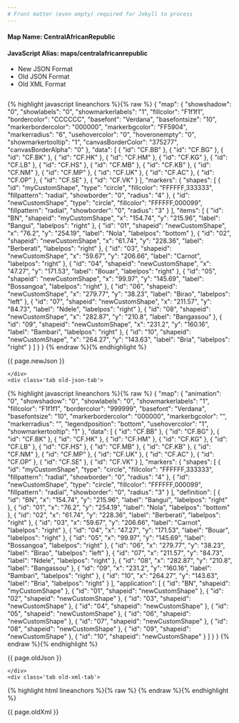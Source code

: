 ```yaml
---
# Front matter (even empty) required for Jekyll to process
---
```


#### Map Name: CentralAfricanRepublic

#### JavaScript Alias: maps/centralafricanrepublic


<ul class='code-tabs'>
    <li class='active'>
        <a data-toggle='new-json'>New JSON Format</a>
    </li>
    <li>
        <a data-toggle='old-json'>Old JSON Format</a>
    </li>
    <li>
        <a data-toggle='old-xml'>Old XML Format</a>
    </li>
</ul>
<div class='tab-content'>
    <pre class='plain-code'></pre>
    <div class='tab new-json-tab active'>
{% highlight javascript lineanchors %}{% raw %}
{
    "map": {
        "showshadow": "0",
        "showlabels": "0",
        "showmarkerlabels": "1",
        "fillcolor": "F1f1f1",
        "bordercolor": "CCCCCC",
        "basefont": "Verdana",
        "basefontsize": "10",
        "markerbordercolor": "000000",
        "markerbgcolor": "FF5904",
        "markerradius": "6",
        "usehovercolor": "0",
        "hoveronempty": "0",
        "showmarkertooltip": "1",
        "canvasBorderColor": "375277",
        "canvasBorderAlpha": "0"
    },
    "data": [
        {
            "id": "CF.BB"
        },
        {
            "id": "CF.BG"
        },
        {
            "id": "CF.BK"
        },
        {
            "id": "CF.HK"
        },
        {
            "id": "CF.HM"
        },
        {
            "id": "CF.KG"
        },
        {
            "id": "CF.LB"
        },
        {
            "id": "CF.HS"
        },
        {
            "id": "CF.MB"
        },
        {
            "id": "CF.KB"
        },
        {
            "id": "CF.NM"
        },
        {
            "id": "CF.MP"
        },
        {
            "id": "CF.UK"
        },
        {
            "id": "CF.AC"
        },
        {
            "id": "CF.OP"
        },
        {
            "id": "CF.SE"
        },
        {
            "id": "CF.VK"
        }
    ],
    "markers": {
        "shapes": [
            {
                "id": "myCustomShape",
                "type": "circle",
                "fillcolor": "FFFFFF,333333",
                "fillpattern": "radial",
                "showborder": "0",
                "radius": "4"
            },
            {
                "id": "newCustomShape",
                "type": "circle",
                "fillcolor": "FFFFFF,000099",
                "fillpattern": "radial",
                "showborder": "0",
                "radius": "3"
            }
        ],
        "items": [
            {
                "id": "BN",
                "shapeid": "myCustomShape",
                "x": "154.74",
                "y": "215.96",
                "label": "Bangui",
                "labelpos": "right"
            },
            {
                "id": "01",
                "shapeid": "newCustomShape",
                "x": "76.2",
                "y": "254.19",
                "label": "Nola",
                "labelpos": "bottom"
            },
            {
                "id": "02",
                "shapeid": "newCustomShape",
                "x": "61.74",
                "y": "228.36",
                "label": "Berberati",
                "labelpos": "right"
            },
            {
                "id": "03",
                "shapeid": "newCustomShape",
                "x": "59.67",
                "y": "206.66",
                "label": "Carnot",
                "labelpos": "right"
            },
            {
                "id": "04",
                "shapeid": "newCustomShape",
                "x": "47.27",
                "y": "171.53",
                "label": "Bouar",
                "labelpos": "right"
            },
            {
                "id": "05",
                "shapeid": "newCustomShape",
                "x": "99.97",
                "y": "145.69",
                "label": "Bossangoa",
                "labelpos": "right"
            },
            {
                "id": "06",
                "shapeid": "newCustomShape",
                "x": "279.77",
                "y": "38.23",
                "label": "Birao",
                "labelpos": "left"
            },
            {
                "id": "07",
                "shapeid": "newCustomShape",
                "x": "211.57",
                "y": "84.73",
                "label": "Ndele",
                "labelpos": "right"
            },
            {
                "id": "08",
                "shapeid": "newCustomShape",
                "x": "282.87",
                "y": "210.8",
                "label": "Bangassou"
            },
            {
                "id": "09",
                "shapeid": "newCustomShape",
                "x": "231.2",
                "y": "160.16",
                "label": "Bambari",
                "labelpos": "right"
            },
            {
                "id": "10",
                "shapeid": "newCustomShape",
                "x": "264.27",
                "y": "143.63",
                "label": "Bria",
                "labelpos": "right"
            }
        ]
    }
}
{% endraw %}{% endhighlight %}


<p class='text-success'>{{ page.newJson }}</p>

    </div>
    <div class='tab old-json-tab'>
{% highlight javascript lineanchors %}{% raw %}
{
    "map": {
        "animation": "0",
        "showshadow": "0",
        "showlabels": "0",
        "showmarkerlabels": "1",
        "fillcolor": "F1f1f1",
        "bordercolor": "999999",
        "basefont": "Verdana",
        "basefontsize": "10",
        "markerbordercolor": "000000",
        "markerbgcolor": "",
        "markerradius": "",
        "legendposition": "bottom",
        "usehovercolor": "1",
        "showmarkertooltip": "1"
    },
    "data": [
        {
            "id": "CF.BB"
        },
        {
            "id": "CF.BG"
        },
        {
            "id": "CF.BK"
        },
        {
            "id": "CF.HK"
        },
        {
            "id": "CF.HM"
        },
        {
            "id": "CF.KG"
        },
        {
            "id": "CF.LB"
        },
        {
            "id": "CF.HS"
        },
        {
            "id": "CF.MB"
        },
        {
            "id": "CF.KB"
        },
        {
            "id": "CF.NM"
        },
        {
            "id": "CF.MP"
        },
        {
            "id": "CF.UK"
        },
        {
            "id": "CF.AC"
        },
        {
            "id": "CF.OP"
        },
        {
            "id": "CF.SE"
        },
        {
            "id": "CF.VK"
        }
    ],
    "markers": {
        "shapes": [
            {
                "id": "myCustomShape",
                "type": "circle",
                "fillcolor": "FFFFFF,333333",
                "fillpattern": "radial",
                "showborder": "0",
                "radius": "4"
            },
            {
                "id": "newCustomShape",
                "type": "circle",
                "fillcolor": "FFFFFF,000099",
                "fillpattern": "radial",
                "showborder": "0",
                "radius": "3"
            }
        ],
        "definition": [
            {
                "id": "BN",
                "x": "154.74",
                "y": "215.96",
                "label": "Bangui",
                "labelpos": "right"
            },
            {
                "id": "01",
                "x": "76.2",
                "y": "254.19",
                "label": "Nola",
                "labelpos": "bottom"
            },
            {
                "id": "02",
                "x": "61.74",
                "y": "228.36",
                "label": "Berberati",
                "labelpos": "right"
            },
            {
                "id": "03",
                "x": "59.67",
                "y": "206.66",
                "label": "Carnot",
                "labelpos": "right"
            },
            {
                "id": "04",
                "x": "47.27",
                "y": "171.53",
                "label": "Bouar",
                "labelpos": "right"
            },
            {
                "id": "05",
                "x": "99.97",
                "y": "145.69",
                "label": "Bossangoa",
                "labelpos": "right"
            },
            {
                "id": "06",
                "x": "279.77",
                "y": "38.23",
                "label": "Birao",
                "labelpos": "left"
            },
            {
                "id": "07",
                "x": "211.57",
                "y": "84.73",
                "label": "Ndele",
                "labelpos": "right"
            },
            {
                "id": "08",
                "x": "282.87",
                "y": "210.8",
                "label": "Bangassou"
            },
            {
                "id": "09",
                "x": "231.2",
                "y": "160.16",
                "label": "Bambari",
                "labelpos": "right"
            },
            {
                "id": "10",
                "x": "264.27",
                "y": "143.63",
                "label": "Bria",
                "labelpos": "right"
            }
        ],
        "application": [
            {
                "id": "BN",
                "shapeid": "myCustomShape"
            },
            {
                "id": "01",
                "shapeid": "newCustomShape"
            },
            {
                "id": "02",
                "shapeid": "newCustomShape"
            },
            {
                "id": "03",
                "shapeid": "newCustomShape"
            },
            {
                "id": "04",
                "shapeid": "newCustomShape"
            },
            {
                "id": "05",
                "shapeid": "newCustomShape"
            },
            {
                "id": "06",
                "shapeid": "newCustomShape"
            },
            {
                "id": "07",
                "shapeid": "newCustomShape"
            },
            {
                "id": "08",
                "shapeid": "newCustomShape"
            },
            {
                "id": "09",
                "shapeid": "newCustomShape"
            },
            {
                "id": "10",
                "shapeid": "newCustomShape"
            }
        ]
    }
}
{% endraw %}{% endhighlight %}


<p class='text-success'>{{ page.oldJson }}</p>

    </div>
    <div class='tab old-xml-tab'>
{% highlight html lineanchors %}{% raw %}
<map animation='0' showShadow='0' showLabels='0' showMarkerLabels='1' fillColor='F1f1f1' borderColor='999999' baseFont='Verdana' baseFontSize='10' markerBorderColor='000000' markerBgColor='' markerRadius='' legendPosition='bottom' useHoverColor='1' showMarkerToolTip='1'  >
	<data>
		<entity id='CF.BB'  />
		<entity id='CF.BG'  />
		<entity id='CF.BK'  />
		<entity id='CF.HK'  />
		<entity id='CF.HM'  />
		<entity id='CF.KG'  />
		<entity id='CF.LB'  />
		<entity id='CF.HS'  />
		<entity id='CF.MB'  />
		<entity id='CF.KB'  />
		<entity id='CF.NM'  />
		<entity id='CF.MP'  />
		<entity id='CF.UK'  />
		<entity id='CF.AC'  />
		<entity id='CF.OP'  />
		<entity id='CF.SE'  />
		<entity id='CF.VK'  />
	</data>
	<markers>
	<shapes>
	     <shape id='myCustomShape' type='circle' fillcolor='FFFFFF,333333' fillPattern='radial' showBorder='0' radius='4'/>
		 <shape id='newCustomShape' type='circle' fillcolor='FFFFFF,000099' fillPattern='radial' showBorder='0' radius='3'/>
		 </shapes>
		<definition>
			<marker id='BN' x='154.74' y='215.96' label='Bangui' labelPos='right'  />
			<marker id='01' x='76.2' y='254.19' label='Nola' labelPos='bottom'  />
			<marker id='02' x='61.74' y='228.36' label='Berberati' labelPos='right'  />
			<marker id='03' x='59.67' y='206.66' label='Carnot' labelPos='right'  />
			<marker id='04' x='47.27' y='171.53' label='Bouar' labelPos='right'  />
			<marker id='05' x='99.97' y='145.69' label='Bossangoa' labelPos='right'  />
			<marker id='06' x='279.77' y='38.23' label='Birao' labelPos='left'  />
			<marker id='07' x='211.57' y='84.73' label='Ndele' labelPos='right'  />
			<marker id='08' x='282.87' y='210.8' label='Bangassou'  />
			<marker id='09' x='231.2' y='160.16' label='Bambari' labelPos='right'  />
			<marker id='10' x='264.27' y='143.63' label='Bria' labelPos='right'  />
		</definition>
		<application>
			<marker id='BN' shapeId='myCustomShape'  />
			<marker id='01' shapeId='newCustomShape'  />
			<marker id='02' shapeId='newCustomShape'  />
			<marker id='03' shapeId='newCustomShape'  />
			<marker id='04' shapeId='newCustomShape'  />
			<marker id='05' shapeId='newCustomShape'  />
			<marker id='06' shapeId='newCustomShape'  />
			<marker id='07' shapeId='newCustomShape'  />
			<marker id='08' shapeId='newCustomShape'  />
			<marker id='09' shapeId='newCustomShape'  />
			<marker id='10' shapeId='newCustomShape'  />
		</application>
	</markers>
</map>
{% endraw %}{% endhighlight %}

<p class='text-success'>{{ page.oldXml }}</p>

</div>
</div>
